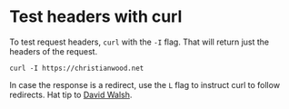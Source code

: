 # Test headers with curl

To test request headers, `curl` with the `-I` flag. That will return just the headers of the request.

```
curl -I https://christianwood.net
```
In case the response is a redirect, use the `L` flag to instruct curl to follow redirects. Hat tip to [David Walsh](https://davidwalsh.name/curl-follow-redirects).
